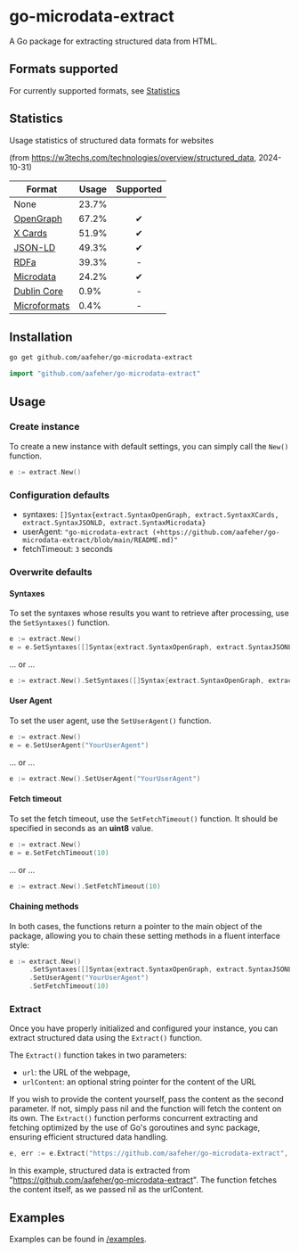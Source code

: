 # go-microdata-extract

A Go package for extracting structured data from HTML.

## Formats supported

For currently supported formats, see [Statistics](#statistics)

## Statistics

Usage statistics of structured data formats for websites

(from https://w3techs.com/technologies/overview/structured_data, 2024-10-31)


| Format                                                                                 | Usage | Supported |
| -------------------------------------------------------------------------------------- | ----- | :-------: |
| None                                                                                   | 23.7% |          |
| [OpenGraph](https://ogp.me/)                                                           | 67.2% |    ✔    |
| [X Cards](https://developer.x.com/en/docs/x-for-websites/cards/guides/getting-started) | 51.9% |    ✔    |
| [JSON-LD](https://www.w3.org/TR/json-ld/)                                              | 49.3% |    ✔    |
| [RDFa](https://www.w3.org/TR/rdfa-primer/)                                             | 39.3% |     -     |
| [Microdata](https://html.spec.whatwg.org/multipage/microdata.html)                     | 24.2% |    ✔    |
| [Dublin Core](https://www.dublincore.org/specifications/dublin-core/dc-html/)          | 0.9%  |     -     |
| [Microformats](https://microformats.org/wiki/Main_Page)                                | 0.4%  |     -     |

## Installation

```bash
go get github.com/aafeher/go-microdata-extract
```

```go
import "github.com/aafeher/go-microdata-extract"
```

## Usage

### Create instance

To create a new instance with default settings, you can simply call the `New()` function.

```go
e := extract.New()
```

### Configuration defaults

- syntaxes: `[]Syntax{extract.SyntaxOpenGraph, extract.SyntaxXCards, extract.SyntaxJSONLD, extract.SyntaxMicrodata}`
- userAgent: `"go-microdata-extract (+https://github.com/aafeher/go-microdata-extract/blob/main/README.md)"`
- fetchTimeout: `3` seconds

### Overwrite defaults

#### Syntaxes

To set the syntaxes whose results you want to retrieve after processing, use the `SetSyntaxes()` function.

```go
e := extract.New()
e = e.SetSyntaxes([]Syntax{extract.SyntaxOpenGraph, extract.SyntaxJSONLD})
```
... or ...
```go
e := extract.New().SetSyntaxes([]Syntax{extract.SyntaxOpenGraph, extract.SyntaxJSONLD})
```

#### User Agent

To set the user agent, use the `SetUserAgent()` function.

```go
e := extract.New()
e = e.SetUserAgent("YourUserAgent")
```
... or ...
```go
e := extract.New().SetUserAgent("YourUserAgent")
```

#### Fetch timeout

To set the fetch timeout, use the `SetFetchTimeout()` function. It should be specified in seconds as an **uint8** value.

```go
e := extract.New()
e = e.SetFetchTimeout(10)
```
... or ...

```go
e := extract.New().SetFetchTimeout(10)
```

#### Chaining methods

In both cases, the functions return a pointer to the main object of the package, allowing you to chain these setting methods in a fluent interface style:

```go
e := extract.New()
     .SetSyntaxes([]Syntax{extract.SyntaxOpenGraph, extract.SyntaxJSONLD})
     .SetUserAgent("YourUserAgent")
     .SetFetchTimeout(10)
```

### Extract

Once you have properly initialized and configured your instance, you can extract structured data using the `Extract()` function.

The `Extract()` function takes in two parameters:

- `url`: the URL of the webpage,
- `urlContent`: an optional string pointer for the content of the URL

If you wish to provide the content yourself, pass the content as the second parameter. If not, simply pass nil and the function will fetch the content on its own.
The `Extract()` function performs concurrent extracting and fetching optimized by the use of Go's goroutines and sync package, ensuring efficient structured data handling.

```go
e, err := e.Extract("https://github.com/aafeher/go-microdata-extract", nil)
```

In this example, structured data is extracted from "https://github.com/aafeher/go-microdata-extract". The function fetches the content itself, as we passed nil as the urlContent.

## Examples

Examples can be found in [/examples](https://github.com/aafeher/go-microdata-extract/tree/main/examples).